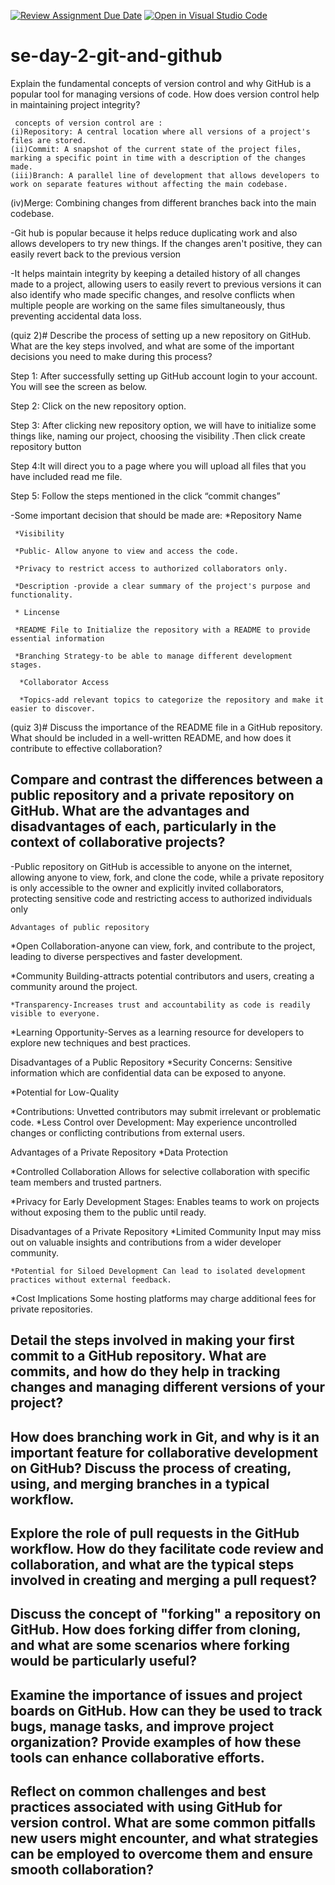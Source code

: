 [![Review Assignment Due Date](https://classroom.github.com/assets/deadline-readme-button-22041afd0340ce965d47ae6ef1cefeee28c7c493a6346c4f15d667ab976d596c.svg)](https://classroom.github.com/a/8wgCKhpZ)
[![Open in Visual Studio Code](https://classroom.github.com/assets/open-in-vscode-2e0aaae1b6195c2367325f4f02e2d04e9abb55f0b24a779b69b11b9e10269abc.svg)](https://classroom.github.com/online_ide?assignment_repo_id=18411520&assignment_repo_type=AssignmentRepo)
# se-day-2-git-and-github

 Explain the fundamental concepts of version control and why GitHub is a popular tool for managing versions of code. How does version control help in maintaining project integrity?

     concepts of version control are :
    (i)Repository: A central location where all versions of a project's files are stored. 
    (ii)Commit: A snapshot of the current state of the project files, marking a specific point in time with a description of the changes made. 
    (iii)Branch: A parallel line of development that allows developers to work on separate features without affecting the main codebase. 
   (iv)Merge: Combining changes from different branches back into the main codebase.
 

-Git hub is popular because it helps reduce duplicating work and also  allows developers to try new things. If the changes aren't positive, they can easily revert back to the previous version


-It helps maintain integrity by keeping a detailed history of all changes made to a project, allowing users to easily revert to previous versions it can also  identify who made specific changes, and resolve conflicts when multiple people are working on the same files simultaneously, thus preventing accidental data loss.

 (quiz 2)# Describe the process of setting up a new repository on GitHub. What are the key steps involved, and what are some of the important decisions you need to make during this process?

  Step 1: After successfully setting up GitHub account login to your account. You will see the screen as below.

  Step 2: Click on the new repository option.


  Step 3: After clicking new repository option, we will have to initialize some things like, naming our project, choosing the visibility .Then click create 
repository button

   Step 4:It will direct you to a page where you will upload all files that you have included read me file.

  Step 5: Follow the steps mentioned in the  click “commit changes”


-Some important decision that should be made are:
     *Repository Name

     *Visibility

     *Public- Allow anyone to view and access the code. 

     *Privacy to restrict access to authorized collaborators only. 

     *Description -provide a clear summary of the project's purpose and functionality. 

     * Lincense

     *README File to Initialize the repository with a README to provide essential information 

     *Branching Strategy-to be able to manage different development stages. 

      *Collaborator Access

      *Topics-add relevant topics to categorize the repository and make it easier to discover. 

(quiz 3)# Discuss the importance of the README file in a GitHub repository. What should be included in a well-written README, and how does it contribute to effective collaboration?

 
## Compare and contrast the differences between a public repository and a private repository on GitHub. What are the advantages and disadvantages of each, particularly in the context of collaborative projects?

-Public repository on GitHub is accessible to anyone on the internet, allowing anyone to view, fork, and clone the code, while a private repository is only accessible to the owner and explicitly invited collaborators, protecting sensitive code and restricting access to authorized individuals only

    Advantages of public repository 
  *Open Collaboration-anyone can view, fork, and contribute to the project, leading to diverse perspectives and faster development. 

   *Community Building-attracts potential contributors and users, creating a community around the project. 

    *Transparency-Increases trust and accountability as code is readily visible to everyone. 

   *Learning Opportunity-Serves as a learning resource for developers to explore new techniques and best practices. 


  Disadvantages of a Public Repository
  *Security Concerns: Sensitive information which are confidential data can be exposed to anyone. 

  *Potential for Low-Quality                    

 *Contributions: Unvetted contributors may submit irrelevant or problematic code. 
 *Less Control over Development: May experience uncontrolled changes or conflicting contributions from external users. 

  Advantages of a Private Repository
   *Data Protection

   *Controlled Collaboration
Allows for selective collaboration with specific team members and trusted partners.

 *Privacy for Early Development Stages:
Enables teams to work on projects without exposing them to the public until ready.

 
  Disadvantages of a Private Repository
   *Limited Community Input may miss out on valuable insights and contributions from a wider developer community.
 
    *Potential for Siloed Development Can lead to isolated development practices without external feedback. 

  *Cost Implications Some hosting platforms may charge additional fees for private repositories. 

## Detail the steps involved in making your first commit to a GitHub repository. What are commits, and how do they help in tracking changes and managing different versions of your project?

## How does branching work in Git, and why is it an important feature for collaborative development on GitHub? Discuss the process of creating, using, and merging branches in a typical workflow.

## Explore the role of pull requests in the GitHub workflow. How do they facilitate code review and collaboration, and what are the typical steps involved in creating and merging a pull request?

## Discuss the concept of "forking" a repository on GitHub. How does forking differ from cloning, and what are some scenarios where forking would be particularly useful?

## Examine the importance of issues and project boards on GitHub. How can they be used to track bugs, manage tasks, and improve project organization? Provide examples of how these tools can enhance collaborative efforts.

## Reflect on common challenges and best practices associated with using GitHub for version control. What are some common pitfalls new users might encounter, and what strategies can be employed to overcome them and ensure smooth collaboration?
